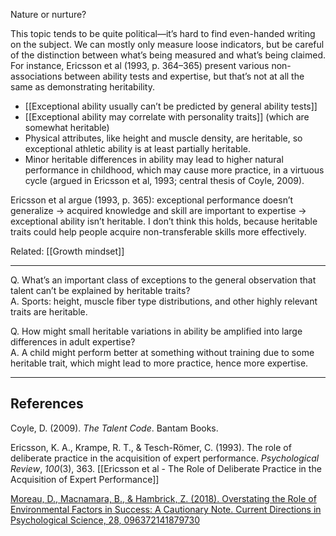 Nature or nurture?

This topic tends to be quite political—it’s hard to find even-handed writing on the subject. We can mostly only measure loose indicators, but be careful of the distinction between what’s being measured and what’s being claimed. For instance, Ericsson et al (1993, p. 364–365) present various non-associations between ability tests and expertise, but that’s not at all the same as demonstrating heritability.

- [[Exceptional ability usually can’t be predicted by general ability tests]]
- [[Exceptional ability may correlate with personality traits]] (which are somewhat heritable)
- Physical attributes, like height and muscle density, are heritable, so exceptional athletic ability is at least partially heritable.
- Minor heritable differences in ability may lead to higher natural performance in childhood, which may cause more practice, in a virtuous cycle (argued in Ericsson et al, 1993; central thesis of Coyle, 2009).

Ericsson et al argue (1993, p. 365): exceptional performance doesn’t generalize -> acquired knowledge and skill are important to expertise -> exceptional ability isn’t heritable. I don’t think this holds, because heritable traits could help people acquire non-transferable skills more effectively.

Related: [[Growth mindset]]

---

Q. What’s an important class of exceptions to the general observation that talent can’t be explained by heritable traits?  
A. Sports: height, muscle fiber type distributions, and other highly relevant traits are heritable.

Q. How might small heritable variations in ability be amplified into large differences in adult expertise?  
A. A child might perform better at something without training due to some heritable trait, which might lead to more practice, hence more expertise.

---

## References

Coyle, D. (2009). _The Talent Code_. Bantam Books.

Ericsson, K. A., Krampe, R. T., & Tesch-Römer, C. (1993). The role of deliberate practice in the acquisition of expert performance. _Psychological Review_, _100_(3), 363. [[Ericsson et al - The Role of Deliberate Practice in the Acquisition of Expert Performance]]

[Moreau, D., Macnamara, B., & Hambrick, Z. (2018). Overstating the Role of Environmental Factors in Success: A Cautionary Note. Current Directions in Psychological Science, 28, 096372141879730](https://notes.andymatuschak.org/zJ94Hv21ULzFGwmwLrKr4cN)